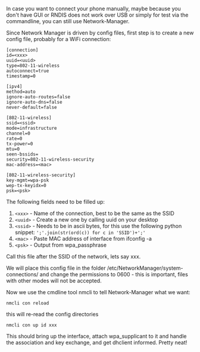 In case you want to connect your phone manually, maybe because you don't have GUI or RNDIS does not work over USB or simply for test via the commandline, you can still use Network-Manager.

Since Network Manager is driven by config files, first step is to create a new config file, probably for a WiFi connection:

    [connection]
    id=<xxx>
    uuid=<uuid>
    type=802-11-wireless
    autoconnect=true
    timestamp=0

    [ipv4]
    method=auto
    ignore-auto-routes=false
    ignore-auto-dns=false
    never-default=false

    [802-11-wireless]
    ssid=<ssid>
    mode=infrastructure
    channel=0
    rate=0
    tx-power=0
    mtu=0
    seen-bssids=
    security=802-11-wireless-security
    mac-address=<mac>

    [802-11-wireless-security]
    key-mgmt=wpa-psk
    wep-tx-keyidx=0
    psk=<psk>

The following fields need to be filled up:
 
1. `<xxx>` - Name of the connection, best to be the same as the SSID
2. `<uuid>` - Create a new one by calling uuid on your desktop
3. `<ssid>` - Needs to be in ascii bytes, for this use the following python snippet: `';'.join(str(ord(c)) for c in 'SSID')+';'`
4. `<mac>` - Paste MAC address of interface from ifconfig -a
5. `<psk>` - Output from wpa_passphrase <ssid> <passphrase>

Call this file after the SSID of the network, lets say xxx.

We will place this config file in the folder /etc/NetworkManager/system-connections/ and change the permissions to 0600 - this is important, files with other modes will not be accepted.

Now we use the cmdline tool nmcli to tell Network-Manager what we want:

`nmcli con reload`

this will re-read the config directories

`nmcli con up id xxx`

This should bring up the interface, attach wpa_supplicant to it and handle the association and key exchange, and get dhclient informed. Pretty neat!